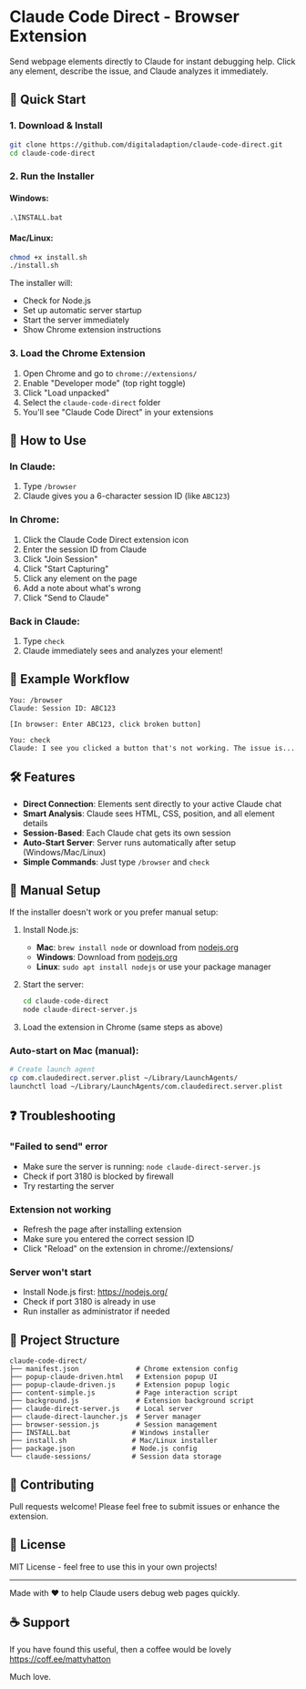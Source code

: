 # Claude Code Direct - Browser Extension

Send webpage elements directly to Claude for instant debugging help. Click any element, describe the issue, and Claude analyzes it immediately.

## 🚀 Quick Start

### 1. Download & Install

```bash
git clone https://github.com/digitaladaption/claude-code-direct.git
cd claude-code-direct
```

### 2. Run the Installer

#### Windows:
```cmd
.\INSTALL.bat
```

#### Mac/Linux:
```bash
chmod +x install.sh
./install.sh
```

The installer will:
- Check for Node.js
- Set up automatic server startup
- Start the server immediately
- Show Chrome extension instructions

### 3. Load the Chrome Extension

1. Open Chrome and go to `chrome://extensions/`
2. Enable "Developer mode" (top right toggle)
3. Click "Load unpacked"
4. Select the `claude-code-direct` folder
5. You'll see "Claude Code Direct" in your extensions

## 📖 How to Use

### In Claude:
1. Type `/browser`
2. Claude gives you a 6-character session ID (like `ABC123`)

### In Chrome:
1. Click the Claude Code Direct extension icon
2. Enter the session ID from Claude
3. Click "Join Session"
4. Click "Start Capturing"
5. Click any element on the page
6. Add a note about what's wrong
7. Click "Send to Claude"

### Back in Claude:
1. Type `check`
2. Claude immediately sees and analyzes your element!

## 🎯 Example Workflow

```
You: /browser
Claude: Session ID: ABC123

[In browser: Enter ABC123, click broken button]

You: check
Claude: I see you clicked a button that's not working. The issue is...
```

## 🛠️ Features

- **Direct Connection**: Elements sent directly to your active Claude chat
- **Smart Analysis**: Claude sees HTML, CSS, position, and all element details
- **Session-Based**: Each Claude chat gets its own session
- **Auto-Start Server**: Server runs automatically after setup (Windows/Mac/Linux)
- **Simple Commands**: Just type `/browser` and `check`

## 🔧 Manual Setup

If the installer doesn't work or you prefer manual setup:

1. Install Node.js:
   - **Mac**: `brew install node` or download from [nodejs.org](https://nodejs.org/)
   - **Windows**: Download from [nodejs.org](https://nodejs.org/)
   - **Linux**: `sudo apt install nodejs` or use your package manager

2. Start the server:
   ```bash
   cd claude-code-direct
   node claude-direct-server.js
   ```

3. Load the extension in Chrome (same steps as above)

### Auto-start on Mac (manual):
```bash
# Create launch agent
cp com.claudedirect.server.plist ~/Library/LaunchAgents/
launchctl load ~/Library/LaunchAgents/com.claudedirect.server.plist
```

## ❓ Troubleshooting

### "Failed to send" error
- Make sure the server is running: `node claude-direct-server.js`
- Check if port 3180 is blocked by firewall
- Try restarting the server

### Extension not working
- Refresh the page after installing extension
- Make sure you entered the correct session ID
- Click "Reload" on the extension in chrome://extensions/

### Server won't start
- Install Node.js first: https://nodejs.org/
- Check if port 3180 is already in use
- Run installer as administrator if needed

## 📁 Project Structure

```
claude-code-direct/
├── manifest.json              # Chrome extension config
├── popup-claude-driven.html   # Extension popup UI
├── popup-claude-driven.js     # Extension popup logic
├── content-simple.js          # Page interaction script
├── background.js              # Extension background script
├── claude-direct-server.js    # Local server
├── claude-direct-launcher.js  # Server manager
├── browser-session.js         # Session management
├── INSTALL.bat               # Windows installer
├── install.sh                # Mac/Linux installer
├── package.json              # Node.js config
└── claude-sessions/          # Session data storage
```

## 🤝 Contributing

Pull requests welcome! Please feel free to submit issues or enhance the extension.

## 📄 License

MIT License - feel free to use this in your own projects!

---

Made with ❤️ to help Claude users debug web pages quickly.

## ☕ Support

If you have found this useful, then a coffee would be lovely https://coff.ee/mattyhatton

Much love.